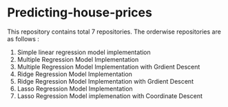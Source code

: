 # Predicting-house-prices
This repository contains total 7 repositories. The orderwise repositories are as follows :
1) Simple linear regression model implementation
2) Multiple Regression Model Implementation
3) Multiple Regression Model Implementation with Grdient Descent
4) Ridge Regression Model Implementation  
5) Ridge Regression Model Implementation with Grdient Descent
6) Lasso Regression Model Implementation
7) Lasso Regression Model implemenation with Coordinate Descent 
